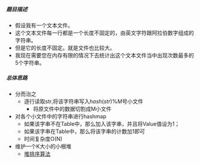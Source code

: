 ##### 题目描述
- 假设我有一个文本文件。
- 这个文本文件每一行都是一个长度不固定的，由英文字符跟阿拉伯数字组成的字符串。
- 但是它的长度不固定。就是文件也比较大。
- 我现在需要您在内存有限的情况下去统计出这个文本文件当中出现次数最多的5个字符串。
##### 总体思路
- 分而治之
	- 逐行读取str,将该字符串写入$hash(str)\%M$号小文件
		- 将原文件中的数据切割成M小文件
- 对各个小文件中的字符串进行hashmap
	- 如果该字串不在Table中，那么加入该字串，并且将Value值设为1；
	- 如果该字串在Table中，那么将该字串的计数加1即可
	- 时间复杂度O(N)
- 维护一个K大小的小根堆
	- [堆排序算法](../../考研/408/数据结构/堆排序算法.md)